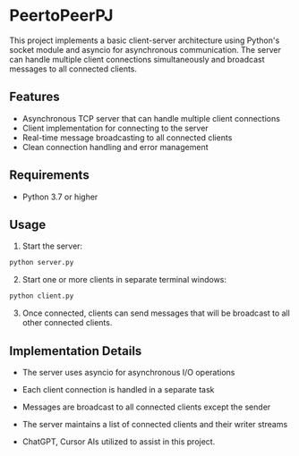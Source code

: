 # PeertoPeerPJ

This project implements a basic client-server architecture using Python's socket module and asyncio for asynchronous communication. The server can handle multiple client connections simultaneously and broadcast messages to all connected clients.

## Features

- Asynchronous TCP server that can handle multiple client connections
- Client implementation for connecting to the server
- Real-time message broadcasting to all connected clients
- Clean connection handling and error management

## Requirements

- Python 3.7 or higher

## Usage

1. Start the server:
```bash
python server.py
```

2. Start one or more clients in separate terminal windows:
```bash
python client.py
```

3. Once connected, clients can send messages that will be broadcast to all other connected clients.

## Implementation Details

- The server uses asyncio for asynchronous I/O operations
- Each client connection is handled in a separate task
- Messages are broadcast to all connected clients except the sender
- The server maintains a list of connected clients and their writer streams

- ChatGPT, Cursor AIs utilized to assist in this project.
